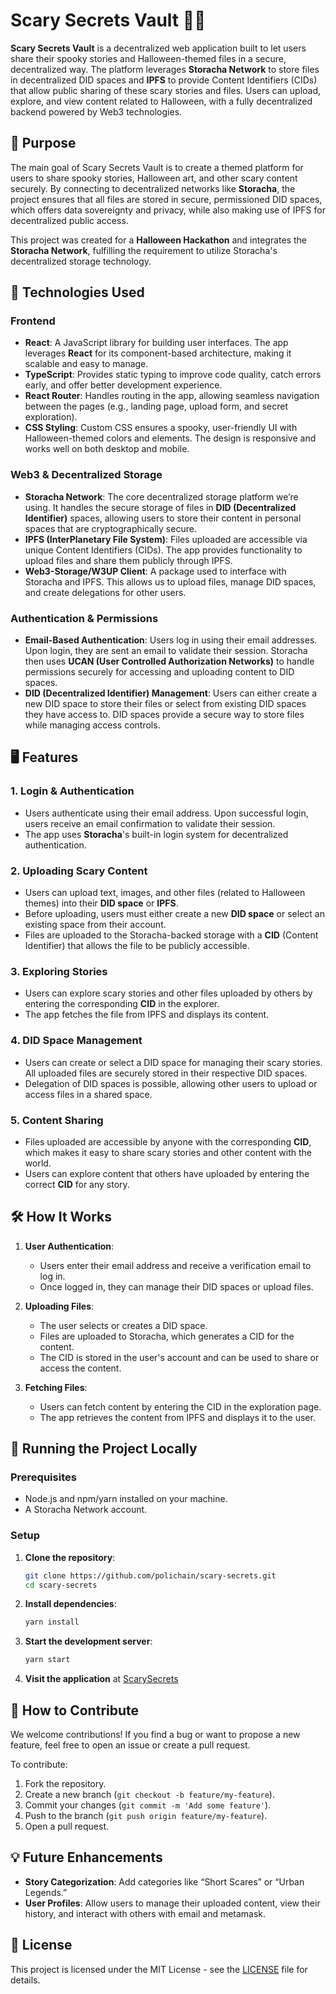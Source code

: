 
# Scary Secrets Vault 🎃👻

**Scary Secrets Vault** is a decentralized web application built to let users share their spooky stories and Halloween-themed files in a secure, decentralized way. The platform leverages **Storacha Network** to store files in decentralized DID spaces and **IPFS** to provide Content Identifiers (CIDs) that allow public sharing of these scary stories and files. Users can upload, explore, and view content related to Halloween, with a fully decentralized backend powered by Web3 technologies.

## 📌 **Purpose**
The main goal of Scary Secrets Vault is to create a themed platform for users to share spooky stories, Halloween art, and other scary content securely. By connecting to decentralized networks like **Storacha**, the project ensures that all files are stored in secure, permissioned DID spaces, which offers data sovereignty and privacy, while also making use of IPFS for decentralized public access.

This project was created for a **Halloween Hackathon** and integrates the **Storacha Network**, fulfilling the requirement to utilize Storacha's decentralized storage technology.

## 🔧 **Technologies Used**

### Frontend
- **React**: A JavaScript library for building user interfaces. The app leverages **React** for its component-based architecture, making it scalable and easy to manage.
- **TypeScript**: Provides static typing to improve code quality, catch errors early, and offer better development experience.
- **React Router**: Handles routing in the app, allowing seamless navigation between the pages (e.g., landing page, upload form, and secret exploration).
- **CSS Styling**: Custom CSS ensures a spooky, user-friendly UI with Halloween-themed colors and elements. The design is responsive and works well on both desktop and mobile.

### Web3 & Decentralized Storage
- **Storacha Network**: The core decentralized storage platform we’re using. It handles the secure storage of files in **DID (Decentralized Identifier)** spaces, allowing users to store their content in personal spaces that are cryptographically secure.
- **IPFS (InterPlanetary File System)**: Files uploaded are accessible via unique Content Identifiers (CIDs). The app provides functionality to upload files and share them publicly through IPFS.
- **Web3-Storage/W3UP Client**: A package used to interface with Storacha and IPFS. This allows us to upload files, manage DID spaces, and create delegations for other users.

### Authentication & Permissions
- **Email-Based Authentication**: Users log in using their email addresses. Upon login, they are sent an email to validate their session. Storacha then uses **UCAN (User Controlled Authorization Networks)** to handle permissions securely for accessing and uploading content to DID spaces.
- **DID (Decentralized Identifier) Management**: Users can either create a new DID space to store their files or select from existing DID spaces they have access to. DID spaces provide a secure way to store files while managing access controls.

## 🖥️ **Features**

### 1. **Login & Authentication**
   - Users authenticate using their email address. Upon successful login, users receive an email confirmation to validate their session.
   - The app uses **Storacha**'s built-in login system for decentralized authentication.
   
### 2. **Uploading Scary Content**
   - Users can upload text, images, and other files (related to Halloween themes) into their **DID space** or **IPFS**.
   - Before uploading, users must either create a new **DID space** or select an existing space from their account.
   - Files are uploaded to the Storacha-backed storage with a **CID** (Content Identifier) that allows the file to be publicly accessible.

### 3. **Exploring Stories**
   - Users can explore scary stories and other files uploaded by others by entering the corresponding **CID** in the explorer.
   - The app fetches the file from IPFS and displays its content.

### 4. **DID Space Management**
   - Users can create or select a DID space for managing their scary stories. All uploaded files are securely stored in their respective DID spaces.
   - Delegation of DID spaces is possible, allowing other users to upload or access files in a shared space.

### 5. **Content Sharing**
   - Files uploaded are accessible by anyone with the corresponding **CID**, which makes it easy to share scary stories and other content with the world.
   - Users can explore content that others have uploaded by entering the correct **CID** for any story.

## 🛠️ **How It Works**

1. **User Authentication**: 
   - Users enter their email address and receive a verification email to log in.
   - Once logged in, they can manage their DID spaces or upload files.

2. **Uploading Files**: 
   - The user selects or creates a DID space.
   - Files are uploaded to Storacha, which generates a CID for the content.
   - The CID is stored in the user's account and can be used to share or access the content.

3. **Fetching Files**: 
   - Users can fetch content by entering the CID in the exploration page.
   - The app retrieves the content from IPFS and displays it to the user.

## 🚀 **Running the Project Locally**

### Prerequisites
- Node.js and npm/yarn installed on your machine.
- A Storacha Network account.

### Setup

1. **Clone the repository**:

   ```bash
   git clone https://github.com/polichain/scary-secrets.git
   cd scary-secrets
   ```

2. **Install dependencies**:

   ```bash
   yarn install
   ```

3. **Start the development server**:

   ```bash
   yarn start
   ```

4. **Visit the application** at [ScarySecrets](https://scarysecrets.vercel.app)

## 📝 **How to Contribute**

We welcome contributions! If you find a bug or want to propose a new feature, feel free to open an issue or create a pull request.

To contribute:
1. Fork the repository.
2. Create a new branch (`git checkout -b feature/my-feature`).
3. Commit your changes (`git commit -m 'Add some feature'`).
4. Push to the branch (`git push origin feature/my-feature`).
5. Open a pull request.

## 💡 **Future Enhancements**

- **Story Categorization**: Add categories like “Short Scares” or “Urban Legends.”
- **User Profiles**: Allow users to manage their uploaded content, view their history, and interact with others with email and metamask.

## 📄 **License**

This project is licensed under the MIT License - see the [LICENSE](LICENSE) file for details.

